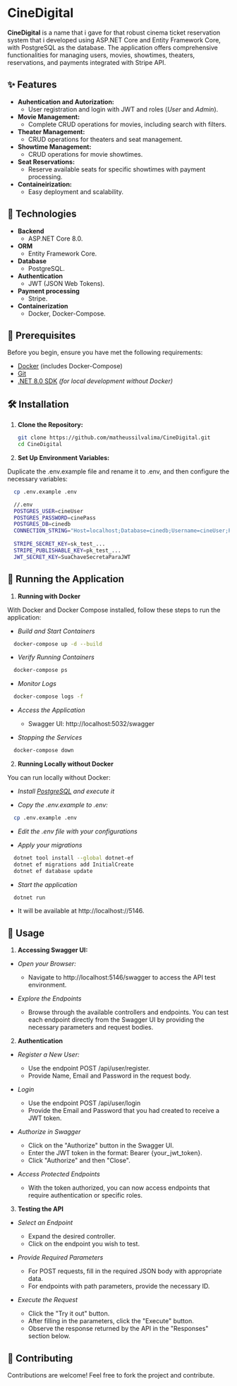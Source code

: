 # CineDigital

**CineDigital** is a name that i gave for that robust cinema ticket reservation system that i developed using ASP.NET Core and Entity Framework Core, with PostgreSQL as the database. The application offers comprehensive functionalities for managing users, movies, showtimes, theaters, reservations, and payments integrated with Stripe API.

## ✨ Features

- **Auhentication and Autorization:**
    - User registration and login with JWT and roles (*User* and *Admin*).
- **Movie Management:**
    - Complete CRUD operations for movies, including search with filters.
- **Theater Management:**
    - CRUD operations for theaters and seat management.
- **Showtime Management:**
    - CRUD operations for movie showtimes.
- **Seat Reservations:**
    - Reserve available seats for specific showtimes with payment processing.
- **Containeirization:**
    - Easy deployment and scalability.

## 🚀 Technologies

- **Backend**
    - ASP.NET Core 8.0.
- **ORM**
    - Entity Framework Core.
- **Database**
    - PostgreSQL.
- **Authentication**
    - JWT (JSON Web Tokens).
- **Payment processing**
    - Stripe.
- **Containerization**
    - Docker, Docker-Compose.

## 🔧 Prerequisites

Before you begin, ensure you have met the following requirements:
- [Docker](https://www.docker.com/get-started) (includes Docker-Compose)
- [Git](https://git-scm.com/downloads)
- [.NET 8.0 SDK](https://dotnet.microsoft.com/download/dotnet/8.0) *(for local development without Docker)*

## 🛠️ Installation

1. **Clone the Repository:**

   ```bash
   git clone https://github.com/matheussilvalima/CineDigital.git
   cd CineDigital

2. **Set Up Environment Variables:**

Duplicate the .env.example file and rename it to .env, and then configure the necessary variables:

```bash
  cp .env.example .env

  //.env
  POSTGRES_USER=cineUser
  POSTGRES_PASSWORD=cinePass
  POSTGRES_DB=cinedb
  CONNECTION_STRING="Host=localhost;Database=cinedb;Username=cineUser;Password=cinePass"
 
  STRIPE_SECRET_KEY=sk_test_...
  STRIPE_PUBLISHABLE_KEY=pk_test_...
  JWT_SECRET_KEY=SuaChaveSecretaParaJWT
```
## 🏃 Running the Application

1. **Running with Docker**

With Docker and Docker Compose installed, follow these steps to run the application:

- *Build and Start Containers*
```bash
  docker-compose up -d --build
```

- *Verify Running Containers*
```bash
  docker-compose ps
```

- *Monitor Logs*
```bash
  docker-compose logs -f
```

- *Access the Application*
    - Swagger UI: http://localhost:5032/swagger

- *Stopping the Services*
```bash
  docker-compose down
```

2. **Running Locally without Docker**

You can run locally without Docker:

- *Install [PostgreSQL](https://www.postgresql.org/download/) and execute it*

- *Copy the .env.example to .env:*
```bash
  cp .env.example .env
```

- *Edit the .env file with your configurations*

- *Apply your migrations*
```bash
  dotnet tool install --global dotnet-ef
  dotnet ef migrations add InitialCreate
  dotnet ef database update
```

- *Start the application*
```bash
  dotnet run
```
  - It will be available at http://localhost://5146.

## 📝 Usage

1. **Accessing Swagger UI:**

- *Open your Browser:*
    - Navigate to http://localhost:5146/swagger to access the API test environment.

- *Explore the Endpoints*
    - Browse through the available controllers and endpoints. You can test each endpoint directly from the Swagger UI by providing the necessary parameters and request bodies.

2. **Authentication**

- *Register a New User:*
    - Use the endpoint POST /api/user/register.
    - Provide Name, Email and Password in the request body.

- *Login*
    - Use the endpoint POST /api/user/login
    - Provide the Email and Password that you had created to receive a JWT token.

- *Authorize in Swagger*
    - Click on the "Authorize" button in the Swagger UI.
    - Enter the JWT token in the format: Bearer {your_jwt_token}.
    - Click "Authorize" and then "Close".

- *Access Protected Endpoints*
    - With the token authorized, you can now access endpoints that require authentication or specific roles.

3. **Testing the API**

- *Select an Endpoint*
    - Expand the desired controller.
    - Click on the endpoint you wish to test.

- *Provide Required Parameters*
    - For POST requests, fill in the required JSON body with appropriate data.
    - For endpoints with path parameters, provide the necessary ID.

- *Execute the Request*
    - Click the "Try it out" button.
    - After filling in the parameters, click the "Execute" button.
    - Observe the response returned by the API in the "Responses" section below.

## 🤝 Contributing

Contributions are welcome! Feel free to fork the project and contribute.







